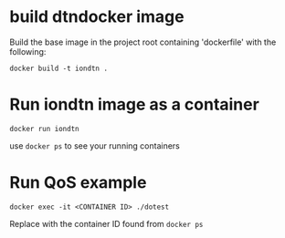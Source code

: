 # build dtndocker image
Build the base image in the project root containing 'dockerfile' with the following:

``` docker build -t iondtn . ```

# Run iondtn image as a container

``` docker run iondtn ```

use ```docker ps``` to see your running containers

# Run QoS example

```docker exec -it <CONTAINER ID> ./dotest```

Replace <CONTAINER ID>  with the container ID found from `docker ps`
